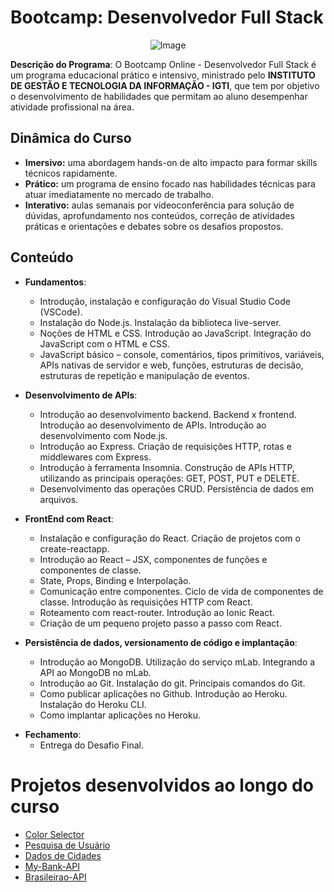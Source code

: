 
# Bootcamp: Desenvolvedor Full Stack

<p align="center">
    <img src="https://www.igti.com.br/wp-content/uploads/2020/02/parceirosAtivo-114.png" alt="Image"/>
</p>

**Descrição do Programa**: O Bootcamp Online - Desenvolvedor Full Stack é um programa educacional prático e intensivo, ministrado pelo **INSTITUTO DE GESTÃO E TECNOLOGIA DA INFORMAÇÃO - IGTI**, que tem por objetivo o desenvolvimento de habilidades que permitam ao aluno desempenhar atividade profissional na área.

## Dinâmica do Curso

* **Imersivo:** uma abordagem hands-on de alto impacto para formar skills técnicos rapidamente. 
* **Prático:** um programa de ensino focado nas habilidades técnicas para atuar imediatamente no mercado de trabalho. 
* **Interativo:** aulas semanais por videoconferência para solução de dúvidas, aprofundamento nos conteúdos, correção de atividades práticas e orientações e debates sobre os desafios propostos.

## Conteúdo
- **Fundamentos**:  
	- Introdução, instalação e configuração do Visual Studio Code (VSCode). 
	- Instalação do Node.js. Instalação da biblioteca live-server. 
	- Noções de HTML e CSS. Introdução ao JavaScript. Integração do JavaScript com o HTML e CSS.
	- JavaScript básico – console, comentários, tipos primitivos, variáveis, APIs nativas de servidor e web, funções, estruturas de decisão, estruturas de repetição e manipulação de eventos.

- **Desenvolvimento de APIs**:
	- Introdução ao desenvolvimento backend. Backend x frontend. Introdução ao desenvolvimento de APIs. Introdução ao desenvolvimento com Node.js. 
	- Introdução ao Express. Criação de requisições HTTP, rotas e middlewares com Express.
	- Introdução à ferramenta Insomnia. Construção de APIs HTTP, utilizando as principais operações: GET, POST, PUT e DELETE. 
	- Desenvolvimento das operações CRUD. Persistência de dados em arquivos.

-  **FrontEnd com React**:
	- Instalação e configuração do React. Criação de projetos com o create-reactapp. 
	- Introdução ao React – JSX, componentes de funções e componentes de classe. 
	- State, Props, Binding e Interpolação. 
	- Comunicação entre componentes. Ciclo de vida de componentes de classe. Introdução às requisições HTTP com React. 
	- Roteamento com react-router. Introdução ao Ionic React. 
	- Criação de um pequeno projeto passo a passo com React.

- **Persistência de dados, versionamento de código e implantação**:
	- Introdução ao MongoDB. Utilização do serviço mLab. Integrando a API ao MongoDB no mLab.
	-  Introdução ao Git. Instalação do git. Principais comandos do Git. 
	- Como publicar aplicações no Github. Introdução ao Heroku. Instalação do Heroku CLI. 
	- Como implantar aplicações no Heroku.

* **Fechamento**:
	* Entrega do Desafio Final.

# Projetos desenvolvidos ao longo do curso

- [Color Selector](https://github.com/thiagohrcosta/BootCamp-IGTI-FullStack/tree/master/Modulo-01/Desafios/Modulo1)
- [Pesquisa de Usuário](https://github.com/thiagohrcosta/BootCamp-IGTI-FullStack/tree/master/Modulo-01/Desafios/DesafioFinal)
- [Dados de Cidades](https://github.com/thiagohrcosta/BootCamp-IGTI-FullStack/tree/master/Modulo-02/Trabalho-Pratico1)
- [My-Bank-API](https://github.com/thiagohrcosta/BootCamp-IGTI-FullStack/tree/master/Modulo-02/My-Bank-API)
- [Brasileirao-API](https://github.com/thiagohrcosta/BootCamp-IGTI-FullStack/tree/master/Modulo-02/Brasileirao-API)
